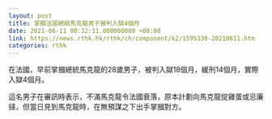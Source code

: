 ```yaml
---
layout: post
title: 掌摑法國總統馬克龍男子被判入獄4個月
date: 2021-06-11 00:32:11.000000000 +08:00
link: https://news.rthk.hk/rthk/ch/component/k2/1595330-20210611.htm
categories: rthk
---
```


在法國，早前掌摑總統馬克龍的28歲男子，被判入獄18個月，緩刑14個月，實際入獄4個月。

這名男子在審訊時表示，不滿馬克龍令法國衰落，原本計劃向馬克龍掟雞蛋或忌廉撻，但當日見到馬克龍時，在無預謀之下出手掌摑對方。
